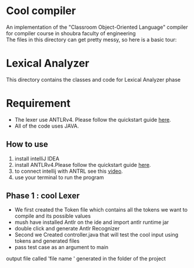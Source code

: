 # Cool compiler 
 An implementation of the "Classroom Object-Oriented Language" compiler for compiler course in shoubra faculty of engineering  
The files in this directory can get pretty messy, so here is a basic tour:
#  Lexical Analyzer

This directory contains the classes and code for Lexical Analyzer phase 
# Requirement 

 - The lexer  use ANTLRv4. Please follow the quickstart guide [here]([https://www.antlr.org/](https://www.antlr.org/)).
 - All of the code uses JAVA.

## How to use 

 1. install intelliJ IDEA
 2. install  ANTLRv4.Please follow the quickstart guide [here]([https://www.antlr.org/](https://www.antlr.org/)).
 3. to connect intellij with ANTRL see this [video]([https://www.youtube.com/watch?v=rCFMKUtN7rM&feature=emb_logo](https://www.youtube.com/watch?v=rCFMKUtN7rM&feature=emb_logo)).
 4. use your terminal to run the program 


## **Phase 1 : cool Lexer**

-   We first created the Token file which contains all the tokens we want to compile and its possible values
-   mush have installed Antlr on the ide and import antlr runtime jar
-   double click and generate Antlr Recognizer
-   Second we Created controller.java that will test the cool input using tokens and generated files
-   pass test case as an argument to main 

output file called 'file name ' generated in the folder of the project














